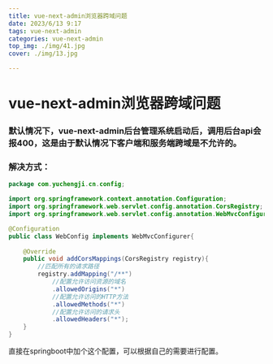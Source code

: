 ```yaml
---
title: vue-next-admin浏览器跨域问题
date: 2023/6/13 9:17
tags: vue-next-admin
categories: vue-next-admin
top_img: ./img/41.jpg
cover: ./img/13.jpg

---
```


# vue-next-admin浏览器跨域问题



### 默认情况下，vue-next-admin后台管理系统启动后，调用后台api会报400，这是由于默认情况下客户端和服务端跨域是不允许的。



### 解决方式：

```java
package com.yuchengji.cn.config;

import org.springframework.context.annotation.Configuration;
import org.springframework.web.servlet.config.annotation.CorsRegistry;
import org.springframework.web.servlet.config.annotation.WebMvcConfigurer;

@Configuration
public class WebConfig implements WebMvcConfigurer{
    
    @Override
    public void addCorsMappings(CorsRegistry registry){
        //匹配所有的请求路径
        registry.addMapping("/**")
            //配置允许访问资源的域名
            .allowedOrigins("*")
            //配置允许访问的HTTP方法
            .allowedMethods("*")
            //配置允许访问的请求头
            .allowedHeaders("*");
    }
}

```

直接在springboot中加个这个配置，可以根据自己的需要进行配置。